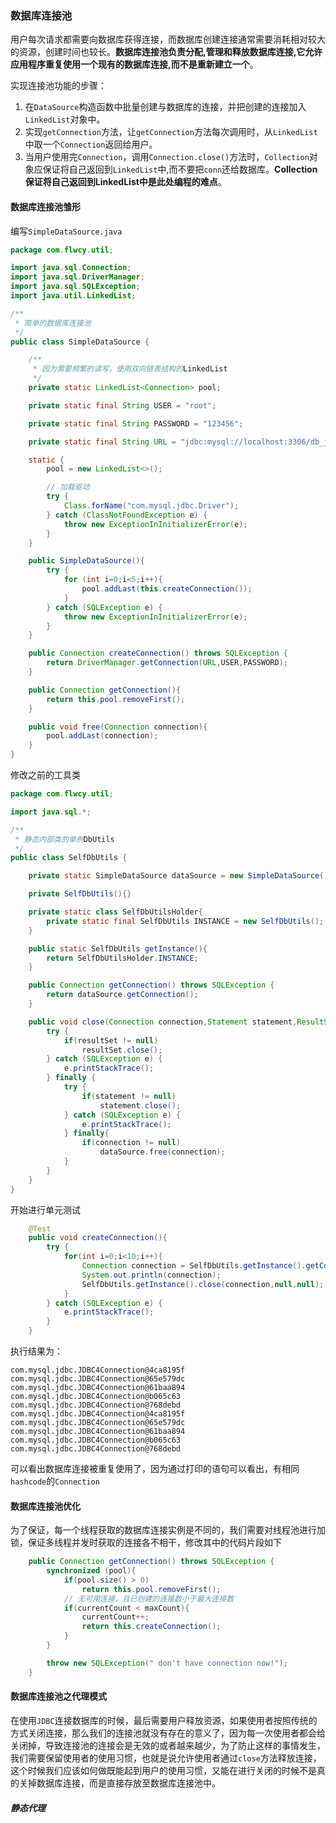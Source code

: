 ### 数据库连接池

用户每次请求都需要向数据库获得连接，而数据库创建连接通常需要消耗相对较大的资源，创建时间也较长。**数据库连接池负责分配,管理和释放数据库连接,它允许应用程序重复使用一个现有的数据库连接,而不是重新建立一个**。

实现连接池功能的步骤：

1. 在`DataSource`构造函数中批量创建与数据库的连接，并把创建的连接加入`LinkedList`对象中。
2. 实现`getConnection`方法，让`getConnection`方法每次调用时，从`LinkedList`中取一个`Connection`返回给用户。
3. 当用户使用完`Connection`，调用`Connection.close()`方法时，`Collection`对象应保证将自己返回到`LinkedList`中,而不要把`conn`还给数据库。**Collection保证将自己返回到LinkedList中是此处编程的难点**。

#### 数据库连接池雏形 

编写`SimpleDataSource.java`

```java
package com.flwcy.util;

import java.sql.Connection;
import java.sql.DriverManager;
import java.sql.SQLException;
import java.util.LinkedList;

/**
 * 简单的数据库连接池
 */
public class SimpleDataSource {

    /**
     * 因为需要频繁的读写，使用双向链表结构的LinkedList
     */
    private static LinkedList<Connection> pool;

    private static final String USER = "root";

    private static final String PASSWORD = "123456";

    private static final String URL = "jdbc:mysql://localhost:3306/db_jdbc";

    static {
        pool = new LinkedList<>();

        // 加载驱动
        try {
            Class.forName("com.mysql.jdbc.Driver");
        } catch (ClassNotFoundException e) {
            throw new ExceptionInInitializerError(e);
        }
    }

    public SimpleDataSource(){
        try {
            for (int i=0;i<5;i++){
                pool.addLast(this.createConnection());
            }
        } catch (SQLException e) {
            throw new ExceptionInInitializerError(e);
        }
    }

    public Connection createConnection() throws SQLException {
        return DriverManager.getConnection(URL,USER,PASSWORD);
    }

    public Connection getConnection(){
        return this.pool.removeFirst();
    }

    public void free(Connection connection){
        pool.addLast(connection);
    }
}
```

修改之前的工具类

```java
package com.flwcy.util;

import java.sql.*;

/**
 * 静态内部类的单例DbUtils
 */
public class SelfDbUtils {

    private static SimpleDataSource dataSource = new SimpleDataSource();

    private SelfDbUtils(){}

    private static class SelfDbUtilsHolder{
        private static final SelfDbUtils INSTANCE = new SelfDbUtils();
    }

    public static SelfDbUtils getInstance(){
        return SelfDbUtilsHolder.INSTANCE;
    }

    public Connection getConnection() throws SQLException {
        return dataSource.getConnection();
    }

    public void close(Connection connection,Statement statement,ResultSet resultSet){
        try {
            if(resultSet != null)
                resultSet.close();
        } catch (SQLException e) {
            e.printStackTrace();
        } finally {
            try {
                if(statement != null)
                    statement.close();
            } catch (SQLException e) {
                e.printStackTrace();
            } finally{
                if(connection != null)
                    dataSource.free(connection);
            }
        }
    }
}
```

开始进行单元测试

```java
    @Test
    public void createConnection(){
        try {
            for(int i=0;i<10;i++){
                Connection connection = SelfDbUtils.getInstance().getConnection();
                System.out.println(connection);
                SelfDbUtils.getInstance().close(connection,null,null);
            }
        } catch (SQLException e) {
            e.printStackTrace();
        }
    }
```

执行结果为：

```
com.mysql.jdbc.JDBC4Connection@4ca8195f
com.mysql.jdbc.JDBC4Connection@65e579dc
com.mysql.jdbc.JDBC4Connection@61baa894
com.mysql.jdbc.JDBC4Connection@b065c63
com.mysql.jdbc.JDBC4Connection@768debd
com.mysql.jdbc.JDBC4Connection@4ca8195f
com.mysql.jdbc.JDBC4Connection@65e579dc
com.mysql.jdbc.JDBC4Connection@61baa894
com.mysql.jdbc.JDBC4Connection@b065c63
com.mysql.jdbc.JDBC4Connection@768debd
```

可以看出数据库连接被重复使用了，因为通过打印的语句可以看出，有相同`hashcode`的`Connection`

#### 数据库连接池优化

为了保证，每一个线程获取的数据库连接实例是不同的，我们需要对线程池进行加锁，保证多线程并发时获取的连接各不相干，修改其中的代码片段如下

```java
    public Connection getConnection() throws SQLException {
        synchronized (pool){
            if(pool.size() > 0)
                return this.pool.removeFirst();
            // 无可用连接，且已创建的连接数小于最大连接数
            if(currentCount < maxCount){
                currentCount++;
                return this.createConnection();
            }
        }

        throw new SQLException(" don't have connection now!");
    }
```

#### 数据库连接池之代理模式

在使用`JDBC`连接数据库的时候，最后需要用户释放资源，如果使用者按照传统的方式关闭连接，那么我们的连接池就没有存在的意义了，因为每一次使用者都会给关闭掉，导致连接池的连接会是无效的或者越来越少，为了防止这样的事情发生，我们需要保留使用者的使用习惯，也就是说允许使用者通过`close`方法释放连接，这个时候我们应该如何做既能起到用户的使用习惯，又能在进行关闭的时候不是真的关掉数据库连接，而是直接存放至数据库连接池中。

##### 静态代理


